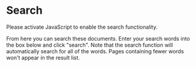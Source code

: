 
Search
======

Please activate JavaScript to enable the search functionality.

From here you can search these documents. Enter your search words into
the box below and click "search". Note that the search function will
automatically search for all of the words. Pages containing fewer words
won't appear in the result list.
